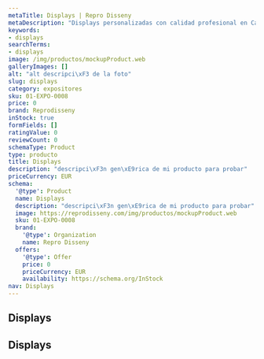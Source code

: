 ```yaml
---
metaTitle: Displays | Repro Disseny
metaDescription: "Displays personalizadas con calidad profesional en Catalu\xF1a."
keywords:
- displays
searchTerms:
- displays
image: /img/productos/mockupProduct.web
galleryImages: []
alt: "alt descripci\xF3 de la foto"
slug: displays
category: expositores
sku: 01-EXPO-0008
price: 0
brand: Reprodisseny
inStock: true
formFields: []
ratingValue: 0
reviewCount: 0
schemaType: Product
type: producto
title: Displays
description: "descripci\xF3n gen\xE9rica de mi producto para probar"
priceCurrency: EUR
schema:
  '@type': Product
  name: Displays
  description: "descripci\xF3n gen\xE9rica de mi producto para probar"
  image: https://reprodisseny.com/img/productos/mockupProduct.web
  sku: 01-EXPO-0008
  brand:
    '@type': Organization
    name: Repro Disseny
  offers:
    '@type': Offer
    price: 0
    priceCurrency: EUR
    availability: https://schema.org/InStock
nav: Displays
---
```


## Displays

## Displays
